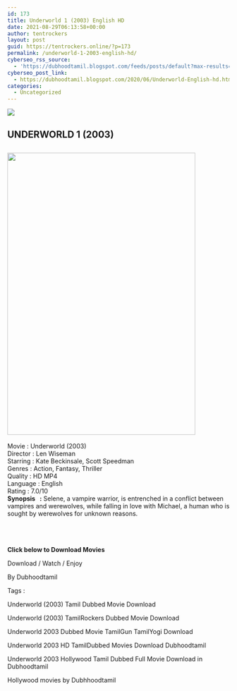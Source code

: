 ```yaml
---
id: 173
title: Underworld 1 (2003) English HD
date: 2021-08-29T06:13:58+00:00
author: tentrockers
layout: post
guid: https://tentrockers.online/?p=173
permalink: /underworld-1-2003-english-hd/
cyberseo_rss_source:
  - 'https://dubhoodtamil.blogspot.com/feeds/posts/default?max-results=150&start-index=301'
cyberseo_post_link:
  - https://dubhoodtamil.blogspot.com/2020/06/Underworld-English-hd.html
categories:
  - Uncategorized
---
```

<div class="media_block">
  <img src="https://1.bp.blogspot.com/-7JiE-pEaqU8/Xt-eRMkgtxI/AAAAAAAABZ4/dRKe5EYvhSA5Nac33MUbr-hGO18p6HFXACNcBGAsYHQ/s72-c/zsnQ41UZ3jo1wEeemF0eA9cAIU0.jpg" class="media_thumbnail" />
</div>

<div dir="ltr" trbidi="on" readability="18.357487922705">
  <h2>
    <span>UNDERWORLD 1 (2003)</span>
  </h2>
  
  <h2>
    <a href="https://1.bp.blogspot.com/-7JiE-pEaqU8/Xt-eRMkgtxI/AAAAAAAABZ4/dRKe5EYvhSA5Nac33MUbr-hGO18p6HFXACNcBGAsYHQ/s1600/zsnQ41UZ3jo1wEeemF0eA9cAIU0.jpg" imageanchor="1"><img loading="lazy" border="0" data-original-height="1600" data-original-width="1067" height="640" src="https://1.bp.blogspot.com/-7JiE-pEaqU8/Xt-eRMkgtxI/AAAAAAAABZ4/dRKe5EYvhSA5Nac33MUbr-hGO18p6HFXACNcBGAsYHQ/s640/zsnQ41UZ3jo1wEeemF0eA9cAIU0.jpg" width="426" /></a>
  </h2>
  
  <p>
    <span>Movie<span> </span>:<span> </span>Underworld (2003)</span><br /><span>Director<span> </span>:<span> </span>Len Wiseman</span><br /><span>Starring<span> </span>:<span> </span>Kate Beckinsale, Scott Speedman</span><br /><span>Genres<span> </span>:<span> </span>Action, Fantasy, Thriller</span><br /><span>Quality<span> </span>:<span> </span>HD MP4</span><br /><span>Language<span> </span>:<span> English</span></span><br /><span>Rating<span> </span>:<span> </span>7.0/10</span><br /><span><b>Synopsis&nbsp; &nbsp;:</b> Selene, a vampire warrior, is entrenched in a conflict between vampires and werewolves, while falling in love with Michael, a human who is sought by werewolves for unknown reasons.</span><br /><span><br /></span><br /> <span><br /></span>
  </p>
  
  <p>
    <span><b>Click below to Download Movies</b></span>
  </p>
  
  <p>
    <span>Download / Watch / Enjoy</span>
  </p>
  
  <p>
    <span>By Dubhoodtamil</span>
  </p>
  
  <p>
    <span>Tags :</span>
  </p>
  
  <p>
    <span>Underworld (2003) Tamil Dubbed Movie Download</span>
  </p>
  
  <p>
    <span>Underworld (2003) TamilRockers Dubbed Movie Download</span>
  </p>
  
  <p>
    <span>Underworld 2003 Dubbed Movie TamilGun TamilYogi Download</span>
  </p>
  
  <p>
    <span>Underworld 2003 HD TamilDubbed Movies Download Dubhoodtamil</span>
  </p>
  
  <p>
    <span>Underworld 2003 Hollywood Tamil Dubbed Full Movie Download in Dubhoodtamil</span>
  </p>
  
  <p>
    <span>Hollywood movies by Dubhhoodtamil</span>
  </p>
</div>